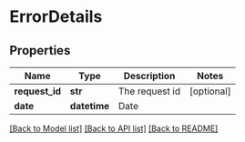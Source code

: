 # ErrorDetails

## Properties
Name | Type | Description | Notes
------------ | ------------- | ------------- | -------------
**request_id** | **str** | The request id | [optional] 
**date** | **datetime** | Date | 

[[Back to Model list]](../README.md#documentation-for-models) [[Back to API list]](../README.md#documentation-for-api-endpoints) [[Back to README]](../README.md)


